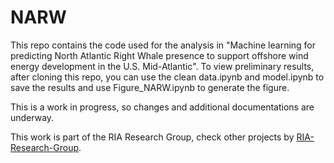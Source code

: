 # NARW

This repo contains the code used for the analysis in "Machine learning for predicting North Atlantic Right Whale presence to support offshore wind energy development in the U.S. Mid-Atlantic". To view preliminary results, after cloning this repo, you can use the clean data.ipynb and model.ipynb to save the results and use Figure_NARW.ipynb to generate the figure. 

This is a work in progress, so changes and additional documentations are underway.

This work is part of the RIA Research Group, check other projects by [RIA-Research-Group](https://github.com/RIA-Research-Group).

